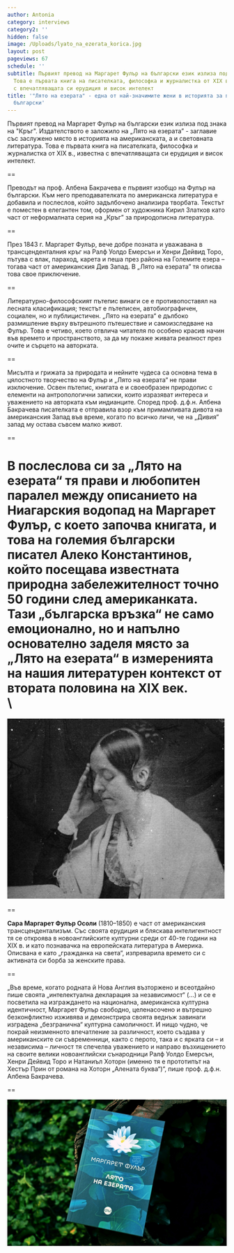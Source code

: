 ```yaml
---
author: Antonia
category: interviews
category2: ''
hidden: false
image: /Uploads/lyato_na_ezerata_korica.jpg
layout: post
pageviews: 67
schedule: ''
subtitle: Първият превод на Маргарет Фулър на български език излиза под знака на "Кръг".
  Това е първата книга на писателката, философка и журналистка от XIX в., известна
  с впечатляващата си ерудиция и висок интелект
title: '"Лято на езерата" - една от най-значимите жени в историята за първи път на
  български'
---
```


Първият превод на Маргарет Фулър на български език излиза под знака на "Кръг". Издателството е заложило на „Лято на езерата” - заглавие със заслужено място в историята на американската, а и световната литература. Това е първата книга на писателката, философка и журналистка от XIX в., известна с впечатляващата си ерудиция и висок интелект. 

\==

Преводът на проф. Албена Бакрачева е първият изобщо на Фулър на български. Към него преподавателката по американска литература е добавила и послеслов, който задълбочено анализира творбата. Текстът е поместен в елегантен том, оформен от художника Кирил Златков като част от неформалната серия на „Кръг” за природописна литература. 

\==

През 1843 г. Маргарет Фулър, вече добре позната и уважавана в трансценденталния кръг на Ралф Уолдо Емерсън и Хенри Дейвид Торо, пътува с влак, параход, карета и пеша през района на Големите езера – тогава част от американския Див Запад. В „Лято на езерата” тя описва това свое приключение.

\==

Литературно-философският пътепис винаги се е противопоставял на лесната класификация; текстът е пътеписен, автобиографичен, социален, но и публицистичен. „Лято на езерата“ е дълбоко размишление върху вътрешното пътешествие и самоизследване на Фулър. Това е четиво, което отвлича читателя по особено красив начин във времето и пространството, за да му покаже живата реалност през очите и сърцето на авторката. 

\==

Мисълта и грижата за природата и нейните чудеса са основна тема в цялостното творчество на Фулър и „Лято на езерата“ не прави изключение. Освен пътепис, книгата е и своеобразен природопис с елементи на антропологични записки, които изразяват интереса и уважението на авторката към индианците. Според проф. д.ф.н. Албена Бакрачева писателката е отправила взор към примамливата дивота на американския Запад във време, когато по всичко личи, че на „Дивия“ запад му остава съвсем малко живот. 

\==

В послеслова си за „Лято на езерата“ тя прави и любопитен паралел между описанието на Ниагарския водопад на Маргарет Фулър, с което започва книгата, и това на големия български писател Алеко Константинов, който посещава известната природна забележителност точно 50 години след американката. Тази „българска връзка“ не само емоционално, но и напълно основателно заделя място за „Лято на езерата“ в измеренията на нашия литературен контекст от втората половина на XIX век.\
\
==

![](/Uploads/margaretfuller.jpg)

\==

**Сара Маргарет Фулър Осоли** (1810–1850) е част от американския трансцендентализъм. Със своята ерудиция и бляскава интелигентност тя се откроява в новоанглийските културни среди от 40-те години на XIX в. и като познавачка на европейската литература в Америка. Описвана е като „гражданка на света“, изпреварила времето си с активната си борба за женските права.

\==

„Във време, когато родната й Нова Англия възторжено и всеотдайно пише своята „интелектуална декларация за независимост“ (…) и се е посветила на изграждането на национална, американска културна идентичност, Маргарет Фулър свободно, целенасочено и вътрешно безконфликтно изживява и демонстрира своята веднъж завинаги изградена „безгранична“ културна самоличност. И нищо чудно, че покрай неизменното впечатление за различност, което създава у американските си съвременници, както с перото, така и с ярката си – и независима – личност тя спечелва уважението и направо възхищението на своите велики новоанглийски сънародници Ралф Уолдо Емерсън, Хенри Дейвид Торо и Натаниъл Хоторн (именно тя е прототипът на Хестър Прин от романа на Хоторн „Алената буква“)“, пише проф. д.ф.н. Албена Бакрачева.

\==

![](/Uploads/lyato_na_ezerata_snimka.jpg)